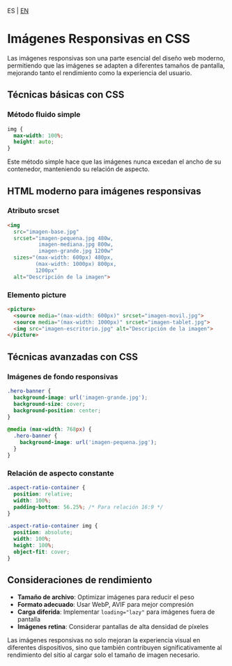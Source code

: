 <!-- MULTILANGUAJE MENU START -->
ES | [EN](https://lckpig.gitbook.io/practical-dev-handbook/css/responsive-design/responsive-images)
<!-- MULTILANGUAJE MENU END -->

# Imágenes Responsivas en CSS

Las imágenes responsivas son una parte esencial del diseño web moderno, permitiendo que las imágenes se adapten a diferentes tamaños de pantalla, mejorando tanto el rendimiento como la experiencia del usuario.

## Técnicas básicas con CSS

### Método fluido simple

```css
img {
  max-width: 100%;
  height: auto;
}
```

Este método simple hace que las imágenes nunca excedan el ancho de su contenedor, manteniendo su relación de aspecto.

## HTML moderno para imágenes responsivas

### Atributo srcset

```html
<img 
  src="imagen-base.jpg" 
  srcset="imagen-pequena.jpg 480w,
          imagen-mediana.jpg 800w,
          imagen-grande.jpg 1200w"
  sizes="(max-width: 600px) 480px,
         (max-width: 1000px) 800px,
         1200px"
  alt="Descripción de la imagen">
```

### Elemento picture

```html
<picture>
  <source media="(max-width: 600px)" srcset="imagen-movil.jpg">
  <source media="(max-width: 1000px)" srcset="imagen-tablet.jpg">
  <img src="imagen-escritorio.jpg" alt="Descripción de la imagen">
</picture>
```

## Técnicas avanzadas con CSS

### Imágenes de fondo responsivas

```css
.hero-banner {
  background-image: url('imagen-grande.jpg');
  background-size: cover;
  background-position: center;
}

@media (max-width: 768px) {
  .hero-banner {
    background-image: url('imagen-pequena.jpg');
  }
}
```

### Relación de aspecto constante

```css
.aspect-ratio-container {
  position: relative;
  width: 100%;
  padding-bottom: 56.25%; /* Para relación 16:9 */
}

.aspect-ratio-container img {
  position: absolute;
  width: 100%;
  height: 100%;
  object-fit: cover;
}
```

## Consideraciones de rendimiento

- **Tamaño de archivo**: Optimizar imágenes para reducir el peso
- **Formato adecuado**: Usar WebP, AVIF para mejor compresión
- **Carga diferida**: Implementar `loading="lazy"` para imágenes fuera de pantalla
- **Imágenes retina**: Considerar pantallas de alta densidad de píxeles

Las imágenes responsivas no solo mejoran la experiencia visual en diferentes dispositivos, sino que también contribuyen significativamente al rendimiento del sitio al cargar solo el tamaño de imagen necesario. 